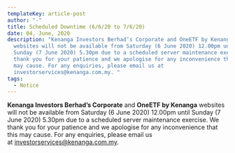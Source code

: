 ```yaml
---
templateKey: article-post
author: "-"
title: Scheduled Downtime (6/6/20 to 7/6/20)
date: 04, June, 2020
description: "Kenanga Investors Berhad’s Corporate and OneETF by Kenanga
  websites will not be available from Saturday (6 June 2020) 12.00pm until
  Sunday (7 June 2020) 5.30pm due to a scheduled server maintenance exercise. We
  thank you for your patience and we apologise for any inconvenience that this
  may cause. For any enquiries, please email us at
  investorservices@kenanga.com.my. "
tags:
  - Notice
---
```

**Kenanga Investors Berhad’s Corporate** and **OneETF by Kenanga** websites will not be available from Saturday (6 June 2020) 12.00pm until Sunday (7 June 2020) 5.30pm due to a scheduled server maintenance exercise. We thank you for your patience and we apologise for any inconvenience that this may cause. For any enquiries, please email us at [investorservices@kenanga.com.my](mailto:investorservices@kenanga.com.my).